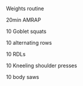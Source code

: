 Weights routine

20min AMRAP

10 Goblet squats

10 alternating rows

10 RDLs

10 Kneeling shoulder presses

10 body saws